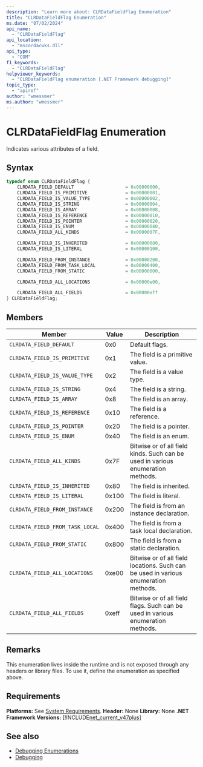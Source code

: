 ```yaml
---
description: "Learn more about: CLRDataFieldFlag Enumeration"
title: "CLRDataFieldFlag Enumeration"
ms.date: "07/02/2024"
api_name:
  - "CLRDataFieldFlag"
api_location:
  - "mscordacwks.dll"
api_type:
  - "COM"
f1_keywords:
  - "CLRDataFieldFlag"
helpviewer_keywords:
  - "CLRDataFieldFlag enumeration [.NET Framework debugging]"
topic_type:
  - "apiref"
author: "wmessmer"
ms.author: "wmessmer"
---
```

# CLRDataFieldFlag Enumeration

Indicates various attributes of a field.

## Syntax

```cpp
typedef enum CLRDataFieldFlag {
    CLRDATA_FIELD_DEFAULT                   = 0x00000000,
    CLRDATA_FIELD_IS_PRIMITIVE              = 0x00000001,
    CLRDATA_FIELD_IS_VALUE_TYPE             = 0x00000002,
    CLRDATA_FIELD_IS_STRING                 = 0x00000004,
    CLRDATA_FIELD_IS_ARRAY                  = 0x00000008,
    CLRDATA_FIELD_IS_REFERENCE              = 0x00000010,
    CLRDATA_FIELD_IS_POINTER                = 0x00000020,
    CLRDATA_FIELD_IS_ENUM                   = 0x00000040,
    CLRDATA_FIELD_ALL_KINDS                 = 0x0000007F,

    CLRDATA_FIELD_IS_INHERITED              = 0x00000080,
    CLRDATA_FIELD_IS_LITERAL                = 0x00000100,

    CLRDATA_FIELD_FROM_INSTANCE             = 0x00000200,
    CLRDATA_FIELD_FROM_TASK_LOCAL           = 0x00000400,
    CLRDATA_FIELD_FROM_STATIC               = 0x00000800,

    CLRDATA_FIELD_ALL_LOCATIONS             = 0x00000e00,

    CLRDATA_FIELD_ALL_FIELDS                = 0x00000eff
} CLRDataFieldFlag;
```

## Members

|Member|Value|Description|
|------------|-----------------|-----------------|
|`CLRDATA_FIELD_DEFAULT`|0x0|Default flags.|
|`CLRDATA_FIELD_IS_PRIMITIVE`|0x1|The field is a primitive value.|
|`CLRDATA_FIELD_IS_VALUE_TYPE`|0x2|The field is a value type.|
|`CLRDATA_FIELD_IS_STRING`|0x4|The field is a string.|
|`CLRDATA_FIELD_IS_ARRAY`|0x8|The field is an array.|
|`CLRDATA_FIELD_IS_REFERENCE`|0x10|The field is a reference.|
|`CLRDATA_FIELD_IS_POINTER`|0x20|The field is a pointer.|
|`CLRDATA_FIELD_IS_ENUM`|0x40|The field is an enum.|
|`CLRDATA_FIELD_ALL_KINDS`|0x7F|Bitwise or of all field kinds.  Such can be used in various enumeration methods.|
|`CLRDATA_FIELD_IS_INHERITED`|0x80|The field is inherited.|
|`CLRDATA_FIELD_IS_LITERAL`|0x100|The field is literal.|
|`CLRDATA_FIELD_FROM_INSTANCE`|0x200|The field is from an instance declaration.|
|`CLRDATA_FIELD_FROM_TASK_LOCAL`|0x400|The field is from a task local declaration.|
|`CLRDATA_FIELD_FROM_STATIC`|0x800|The field is from a static declaration.|
|`CLRDATA_FIELD_ALL_LOCATIONS`|0xe00|Bitwise or of all field locations.  Such can be used in various enumeration methods.|
|`CLRDATA_FIELD_ALL_FIELDS`|0xeff|Bitwise or of all field flags.  Such can be used in various enumeration methods.|
## Remarks

This enumeration lives inside the runtime and is not exposed through any headers or library files. To use it, define the enumeration as specified above.

## Requirements

**Platforms:** See [System Requirements](../../get-started/system-requirements.md).
**Header:** None
**Library:** None
**.NET Framework Versions:** [!INCLUDE[net_current_v47plus](../../../../includes/net-current-v47plus.md)]

## See also

- [Debugging Enumerations](debugging-enumerations.md)
- [Debugging](index.md)
